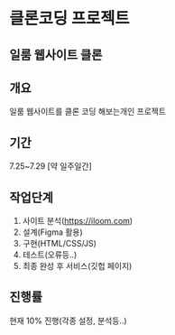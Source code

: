 # 클론코딩 프로젝트
## 일룸 웹사이트 클론

## 개요

일룸 웹사이트를 클론 코딩 해보는개인 프로젝트

## 기간

7.25~7.29 [약 일주일간]

## 작업단계

1. 사이트 분석(https://iloom.com)
2. 설계(Figma 활용)
3. 구현(HTML/CSS/JS)
4. 테스트(오류등..)
5. 최종 완성 후 서비스(깃헙 페이지)

## 진행률

현재 10% 진행(각종 설정, 분석등..)
